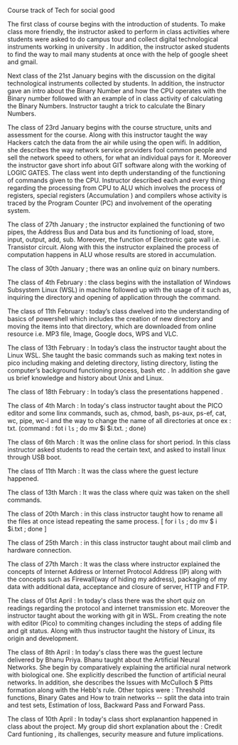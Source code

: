 Course track of Tech for social good 


The first class of course begins with the introduction of students. To make class more friendly, the instructor asked to perform in class activities where students were asked to do campus tour and collect digital technological instruments working in university . In addition, the instructor asked students to find the way to mail many students at once with the help of google sheet and gmail. 

Next class of the 21st January begins with the discussion on the digital technological instruments collected by students. In addition, the instructor gave an intro about the Binary Number and how the CPU operates with the Binary number followed with an example of in class activity of calculating the Binary Numbers. Instructor taught a trick to calculate the Binary Numbers. 

The class of 23rd January begins with the course structure, units and assessment for the course. Along with this instructor taught the way Hackers catch the data from the air while using the open wifi. In addition, she describes the way network service providers fool common people and sell the network speed to others, for what an individual pays for it. Moreover the instructor gave short info about GIT software along with the working of LOGIC GATES. The class went into depth understanding of the functioning of commands given to the CPU. Instructor described each and every thing regarding the processing from CPU to ALU which involves the process of registers, special registers (Accumulation ) and compilers whose activity is traced by the Program Counter (PC) and involvement of the operating system. 

The class of 27th January ; the instructor explained the functioning of two pipes, the Address Bus and Data bus and its functioning of load, store, input, output, add, sub. Moreover, the function of Electronic gate wall i.e. Transistor circuit. Along with this the instructor explained the process of computation happens in ALU whose results are stored in accumulation. 

The class of 30th January ; there was an online quiz on binary numbers. 

The class of  4th February : the class begins with the installation of Windows Subsystem Linux (WSL) in machine followed up with the usage of it such as, inquiring the directory and opening of application through the command. 

The class of 11th February : today’s class dwelved into the understanding of basics of powershell which includes the creation of new directory and moving the items into that directory, which are downloaded from online resource i.e. MP3 file, Image, Google docs, WPS and VLC. 


The class of 13th February : In today’s class the instructor taught about the Linux WSL. She taught the basic commands such as making text notes in pico including making and deleting directory, listing directory, listing the computer’s background functioning process, bash etc . In addition she gave us brief knowledge and history about Unix and Linux. 

The class of 18th February : In today’s class the presentations happened . 

The class of 4th March : In today's class instructor taught about the PICO editor and some linx commands, such as, chmod, bash, ps-aux, ps-ef, cat, wc, pipe, wc-l and the way to change the name of all directories at once ex : txt. (command : fot i `ls` ; do mv $i $i.txt. ; done) 

The class of 6th March : It was the online class for short period. In this class instructor asked students to read the certain text, and asked to install linux through USB boot. 

The class of 11th March : It was the class where the guest lecture happened. 

The class of 13th March : It was the class where quiz was taken on the shell commands. 

The class of 20th March : in this class instructor taught how to rename all the files at once istead repeating the same process. [ for i `ls` ; do mv $ i $i.txt ; done ] 

The class of 25th March : in this class instructor taught about mail climb and hardware connection. 

The class of 27th March : It was the class where instructor explained the concepts of Internet Address or Internet Protocol Address (IP) along with the concepts such as Firewall(way of hiding my address), packaging of my data with additional data, acceptance and closure of server, HTTP and FTP. 

The class of 01st April : In today's class there was the short quiz on readings regarding the protocol and internet transmission etc. Moreover the instructor taught about the working with git in WSL. From creating the note with editor (Pico) to commiting changes including the steps of adding file and git status. Along with thus instructor taught the history of Linux, its origin and development. 


The class of 8th April : In today's class there was the guest lecture delivered by Bhanu Priya. Bhanu taught about the Artificial Neural Networks. She begin by comparatively explaining the artificial nural network with biological one. She explicitly described the function of artificial neural networks. In addition, she describes the Issues with McCulloch $ Pitts formation along with the Hebb's rule. Other topics were : Threshold functions, Binary Gates and How to train networks -- split the data into train and test sets, Estimation of loss, Backward Pass and Forward Pass. 

The class of 10th April : In today's class short explanantion happened in class about the project. My group did short explanation about the : Credit Card funtioning , its challenges, security measure and future implications. 
